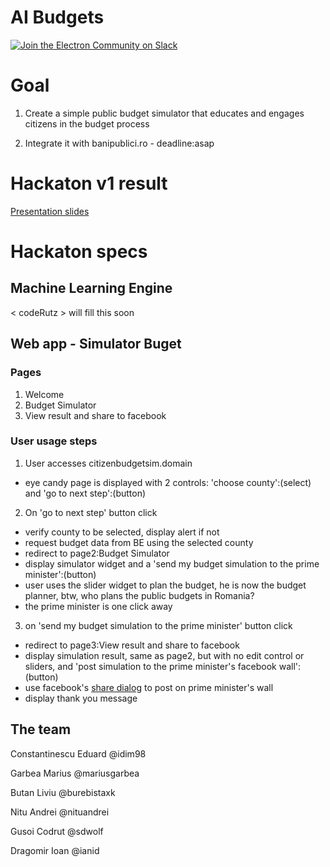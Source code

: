 # AI Budgets
[![Join the Electron Community on Slack](http://159.203.166.178/badge.svg)](http://159.203.166.178)



# Goal

1. Create a simple public budget simulator that educates and engages citizens in the budget process

2. Integrate it with banipublici.ro - deadline:asap

# Hackaton v1 result
[Presentation slides](https://docs.google.com/presentation/d/1kjhtl7SxouXlG2X1HIp-8C31UbaMygVKr8894bvLB5o/edit#slide=id.g138bd07ed6_11_0)


# Hackaton specs

## Machine Learning Engine
< codeRutz > will fill this soon

## Web app - Simulator Buget
### Pages
1. Welcome
2. Budget Simulator
3. View result and share to facebook

### User usage steps
1. User accesses citizenbudgetsim.domain
  * eye candy page is displayed with 2 controls: 'choose county':(select) and 'go to next step':(button)

2. On 'go to next step' button click
  * verify county to be selected, display alert if not
  * request budget data from BE using the selected county
  * redirect to page2:Budget Simulator
  * display simulator widget and a 'send my budget simulation to the prime minister':(button)
  * user uses the slider widget to plan the budget, he is now the budget planner, btw, who plans the public budgets in Romania?
  * the prime minister is one click away
3. on 'send my budget simulation to the prime minister' button click
  * redirect to page3:View result and share to facebook
  * display simulation result, same as page2, but with no edit control or sliders, and 'post simulation to the prime minister's facebook wall':(button)
  * use facebook's [share dialog] to post on prime minister's wall
  * display thank you message

[share dialog]: https://developers.facebook.com/docs/sharing/reference/share-dialog

## The team

Constantinescu Eduard @idim98

Garbea Marius @mariusgarbea

Butan Liviu @burebistaxk

Nitu Andrei @nituandrei

Gusoi Codrut @sdwolf

Dragomir Ioan @ianid

